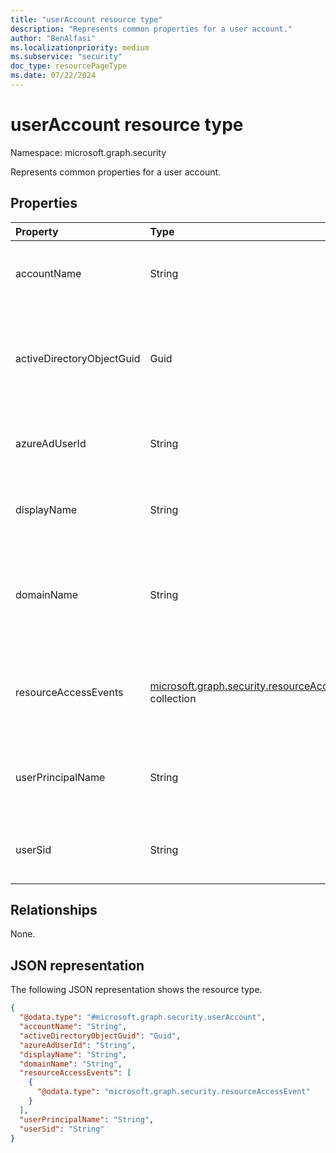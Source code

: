 ```yaml
---
title: "userAccount resource type"
description: "Represents common properties for a user account."
author: "BenAlfasi"
ms.localizationpriority: medium
ms.subservice: "security"
doc_type: resourcePageType
ms.date: 07/22/2024
---
```


# userAccount resource type

Namespace: microsoft.graph.security

Represents common properties for a user account.

## Properties

| Property                  | Type   | Description                                                              |
|:--------------------------|:-------|:-------------------------------------------------------------------------|
| accountName               | String | The displayed name of the user account.                                  |
| activeDirectoryObjectGuid | Guid   | The unique user identifier assigned by the on-premises Active Directory. |
| azureAdUserId             | String | The user object identifier in Microsoft Entra ID.                        |
| displayName               | String | The user display name in Microsoft Entra ID.                             |
| domainName                | String | The name of the Active Directory domain of which the user is a member.   |
| resourceAccessEvents|[microsoft.graph.security.resourceAccessEvent](../resources/security-resourceaccessevent.md) collection | Information on resource access attempts made by the user account. |
| userPrincipalName         | String | The user principal name of the account in Microsoft Entra ID.            |
| userSid                   | String | The local security identifier of the user account.                       |

## Relationships

None.

## JSON representation

The following JSON representation shows the resource type.
<!-- {
  "blockType": "resource",
  "@odata.type": "microsoft.graph.security.userAccount"
}
-->
``` json
{
  "@odata.type": "#microsoft.graph.security.userAccount",
  "accountName": "String",
  "activeDirectoryObjectGuid": "Guid",
  "azureAdUserId": "String",
  "displayName": "String",
  "domainName": "String",
  "resourceAccessEvents": [
	{
	  "@odata.type": "microsoft.graph.security.resourceAccessEvent"
	}
  ],
  "userPrincipalName": "String",
  "userSid": "String"
}
```
